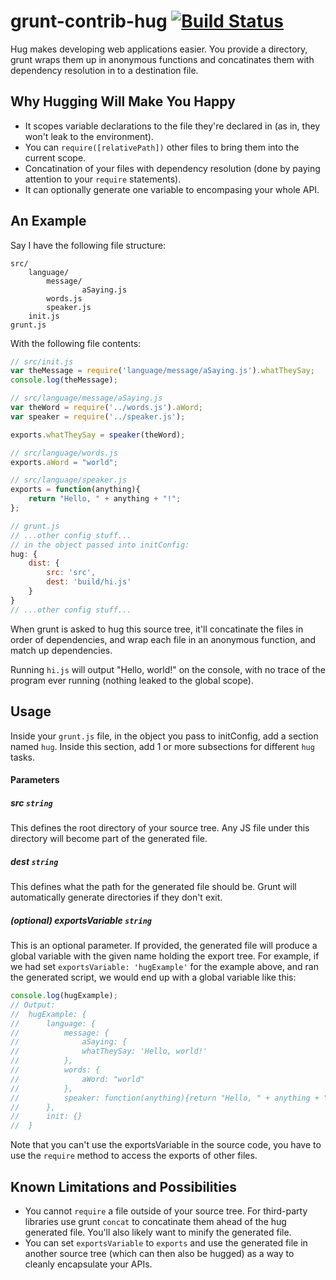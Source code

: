 # grunt-contrib-hug [![Build Status](https://secure.travis-ci.org/ozanturgut/grunt-contrib-hug.png?branch=master)](http://travis-ci.org/ozanturgut/grunt-contrib-hug)

Hug makes developing web applications easier. You provide a directory, grunt wraps them up in anonymous functions and concatinates them with dependency resolution in to a destination file.

## Why Hugging Will Make You Happy

* It scopes variable declarations to the file they're declared in (as in, they won't leak to the environment).
* You can `require([relativePath])` other files to bring them into the current scope.
* Concatination of your files with dependency resolution (done by paying attention to your `require` statements).
* It can optionally generate one variable to encompasing your whole API.

## An Example

Say I have the following file structure:
```
src/
    language/
        message/
                aSaying.js
        words.js
        speaker.js
    init.js
grunt.js
```

With the following file contents:

``` javascript
// src/init.js
var theMessage = require('language/message/aSaying.js').whatTheySay;
console.log(theMessage);
```

``` javascript
// src/language/message/aSaying.js
var theWord = require('../words.js').aWord;
var speaker = require('../speaker.js');

exports.whatTheySay = speaker(theWord);
```

``` javascript
// src/language/words.js
exports.aWord = "world";
````

``` javascript
// src/language/speaker.js
exports = function(anything){
	return "Hello, " + anything + "!";
};
```

``` javascript
// grunt.js
// ...other config stuff...
// in the object passed into initConfig:
hug: {
	dist: {
		src: 'src',
		dest: 'build/hi.js'
	}
}
// ...other config stuff...
```

When grunt is asked to hug this source tree, it'll concatinate the files in order of dependencies, and wrap each file in an anonymous function, and match up dependencies.

Running `hi.js` will output "Hello, world!" on the console, with no trace of the program ever running (nothing leaked to the global scope).

## Usage

Inside your `grunt.js` file, in the object you pass to initConfig, add a section named `hug`. Inside this section, add 1 or more subsections for different `hug` tasks.

#### Parameters

##### src ```string```

This defines the root directory of your source tree. Any JS file under this directory will become part of the generated file.

##### dest ```string```

This defines what the path for the generated file should be. Grunt will automatically generate directories if they don't exit.

##### (optional) exportsVariable ```string```

This is an optional parameter. If provided, the generated file will produce a global variable with the given name holding the export tree. For example, if we had set `exportsVariable: 'hugExample'` for the example above, and ran the generated script, we would end up with a global variable like this:

``` javascript
console.log(hugExample);
// Output:
//	hugExample: {
//		language: {
//			message: {
//				aSaying: {
//				whatTheySay: 'Hello, world!'
//			},
//			words: {
//				aWord: "world"
//			},
//			speaker: function(anything){return "Hello, " + anything + "!";}
//		},
//		init: {}
//	}
```
Note that you can't use the exportsVariable in the source code, you have to use the `require` method to access the exports of other files.

## Known Limitations and Possibilities
* You cannot `require` a file outside of your source tree. For third-party libraries use grunt `concat` to concatinate them ahead of the hug generated file. You'll also likely want to minify the generated file.
* You can set `exportsVariable` to `exports` and use the generated file in another source tree (which can then also be hugged) as a way to cleanly encapsulate your APIs.
